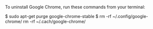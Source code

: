 To uninstall Google Chrome, run these commands from your terminal:

$ sudo apt-get purge google-chrome-stable
$ rm -rf ~/.config/google-chrome/
rm -rf ~/.cach/google-chrome/

